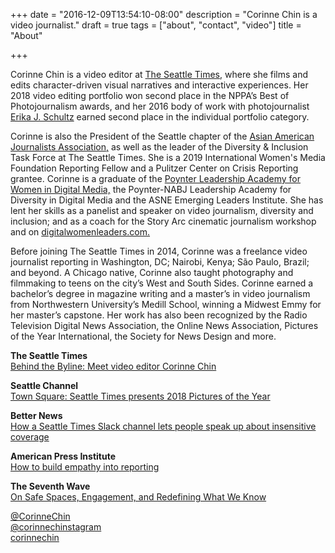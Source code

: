 +++
date = "2016-12-09T13:54:10-08:00"
description = "Corinne Chin is a video journalist."
draft = true
tags = ["about", "contact", "video"]
title = "About"

+++
<p>Corinne Chin is a video editor at <a href="http://www.seattletimes.com/author/corinne-chin" target="_blank">The Seattle Times</a>, where she films and edits character-driven visual narratives and interactive experiences. Her 2018 video editing portfolio won second place in the NPPA’s Best of Photojournalism awards, and her 2016 body of work with photojournalist <a href="http://www.erikajschultz.com" target="_blank">Erika J. Schultz</a> earned second place in the individual portfolio category.</p>

<p>Corinne is also the President of the Seattle chapter of the <a href="http://www.aajaseattle.org" target="_blank">Asian American Journalists Association,</a> as well as the leader of the Diversity &amp; Inclusion Task Force at The Seattle Times. She is a 2019 International Women's Media Foundation Reporting Fellow and a Pulitzer Center on Crisis Reporting grantee. Corinne is a graduate of the <a href="https://www.digitalwomenleaders.com/" target="_blank">Poynter Leadership Academy for Women in Digital Media,</a> the Poynter-NABJ Leadership Academy for Diversity in Digital Media and the ASNE Emerging Leaders Institute. She has lent her skills as a panelist and speaker on video journalism, diversity and inclusion; and as a coach for the Story Arc cinematic journalism workshop and on <a href="https://www.digitalwomenleaders.com/" target="_blank">digitalwomenleaders.com.</a>

<p>Before joining The Seattle Times in 2014, Corinne was a freelance video journalist reporting in Washington, DC; Nairobi, Kenya; São Paulo, Brazil; and beyond. A Chicago native, Corinne also taught photography and filmmaking to teens on the city’s West and South Sides. Corinne earned a bachelor’s degree in magazine writing and a master’s in video journalism from Northwestern University’s Medill School, winning a Midwest Emmy for her master’s capstone. Her work has also been recognized by the Radio Television Digital News Association, the Online News Association, Pictures of the Year International, the Society for News Design and more.</p>

<p><span style="font-weight: bold">The Seattle Times</span><br>
<a href="https://www.seattletimes.com/seattle-news/behind-the-byline-meet-video-editor-corinne-chin/" target="_blank">Behind the Byline: Meet video editor Corinne Chin</a></p>

<p><span style="font-weight: bold">Seattle Channel</span><br>
<a href="http://www.seattlechannel.org/TownSquare?videoid=x101817" target="_blank">Town Square: Seattle Times presents 2018 Pictures of the Year</a></p>

<p><span style="font-weight: bold">Better News</span><br>
<a href="https://betternews.org/sharable-win-seattle-times-slack-channel-sensitive-subjects/ 
" target="_blank">How a Seattle Times Slack channel lets people speak up about insensitive coverage</a></p>

<p><span style="font-weight: bold">American Press Institute</span><br>
<a href="https://www.americanpressinstitute.org/publications/reports/strategy-studies/empathy-reporting/" target="_blank">How to build empathy into reporting</a></p>

<p><span style="font-weight: bold">The Seventh Wave</span><br>
<a href="http://theseventhwave.co/on-safe-spaces-engagement-and-redefining-what-we-know/ 
" target="_blank">On Safe Spaces, Engagement, and Redefining What We Know</a></p>

<p><a href="https://twitter.com/corinnechin" target="_blank"><span class="identifier"><i class="fa fa-twitter" aria-hidden="true"></i></span>@CorinneChin</a><br>
<a href="https://instagram.com/corinnechinstagram" target="_blank"><span class="identifier"><i class="fa fa-instagram" aria-hidden="true"></i></span>@corinnechinstagram</a><br>
<a href="https://linkedin.com/in/corinnechin" target="_blank"><span class="identifier"><i class="fa fa-linkedin" aria-hidden="true"></i></span>corinnechin</a><br></p>
</p>